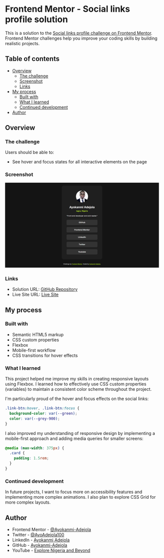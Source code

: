 # Frontend Mentor - Social links profile solution

This is a solution to the [Social links profile challenge on Frontend Mentor](https://www.frontendmentor.io/challenges/social-links-profile-UG32l9m6dQ). Frontend Mentor challenges help you improve your coding skills by building realistic projects.

## Table of contents

- [Overview](#overview)
  - [The challenge](#the-challenge)
  - [Screenshot](#screenshot)
  - [Links](#links)
- [My process](#my-process)
  - [Built with](#built-with)
  - [What I learned](#what-i-learned)
  - [Continued development](#continued-development)
- [Author](#author)

## Overview

### The challenge

Users should be able to:

- See hover and focus states for all interactive elements on the page

### Screenshot

![](./preview.jpg)

### Links

- Solution URL: [GitHub Repository](https://github.com/Ayokanmi-Adejola/Social-Link-Profile)
- Live Site URL: [Live Site](https://ayokanmi-adejola.github.io/social-links-profile/)

## My process

### Built with

- Semantic HTML5 markup
- CSS custom properties
- Flexbox
- Mobile-first workflow
- CSS transitions for hover effects

### What I learned

This project helped me improve my skills in creating responsive layouts using Flexbox. I learned how to effectively use CSS custom properties (variables) to maintain a consistent color scheme throughout the project.

I'm particularly proud of the hover and focus effects on the social links:

```css
.link-btn:hover, .link-btn:focus {
  background-color: var(--green);
  color: var(--grey-900);
}
```

I also improved my understanding of responsive design by implementing a mobile-first approach and adding media queries for smaller screens:

```css
@media (max-width: 375px) {
  .card {
    padding: 1.5rem;
  }
}
```

### Continued development

In future projects, I want to focus more on accessibility features and implementing more complex animations. I also plan to explore CSS Grid for more complex layouts.

## Author

- Frontend Mentor - [@Ayokanmi-Adejola](https://www.frontendmentor.io/profile/Ayokanmi-Adejola)
- Twitter - [@AyoAdejola100](https://x.com/AyoAdejola100)
- LinkedIn - [Ayokanmi Adejola](https://www.linkedin.com/in/ayokanmiadejola/)
- GitHub - [Ayokanmi-Adejola](https://github.com/Ayokanmi-Adejola)
- YouTube - [Explore Nigeria and Beyond](https://www.youtube.com/@Explore_Nigeria_and_Beyond)
